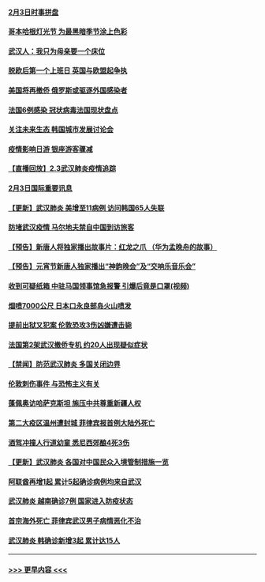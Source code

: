 #### [2月3日时事拼盘](../pages/prog202/a102768402.md?t=02040801) 
#### [哥本哈根灯光节 为最黑暗季节涂上色彩](../pages/prog202/a102768369.md?t=02040801) 
#### [武汉人：我只为母亲要一个床位](../pages/prog202/a102768250.md?t=02040801) 
#### [脱欧后第一个上班日 英国与欧盟起争执](../pages/prog202/a102768252.md?t=02040801) 
#### [美国将再撤侨 俄罗斯或驱逐外国感染者](../pages/prog202/a102768247.md?t=02040801) 
#### [法国6例感染 冠状病毒法国现状盘点](../pages/prog202/a102768157.md?t=02040801) 
#### [关注未来生态 韩国城市发展讨论会](../pages/prog202/a102768153.md?t=02040801) 
#### [疫情影响日游 银座游客骤减](../pages/prog202/a102768160.md?t=02040801) 
#### [【直播回放】2.3武汉肺炎疫情追踪](../pages/prog202/a102768128.md?t=02040801) 
#### [2月3日国际重要讯息](../pages/prog202/a102767896.md?t=02040801) 
#### [【更新】武汉肺炎 美增至11病例 访问韩国65人失联](../pages/prog202/a102758911.md?t=02040801) 
#### [防堵武汉疫情 马尔地夫禁自中国到访旅客](../pages/prog202/a102767847.md?t=02040801) 
#### [【预告】新唐人将独家播出故事片：红龙之爪 （华为孟晚舟的故事）](../pages/prog202/a102767728.md?t=02040801) 
#### [【预告】元宵节新唐人独家播出“神韵晚会”及“交响乐音乐会”](../pages/prog202/a102767674.md?t=02040801) 
#### [收到可疑纸箱 中驻马国领事馆急报警 引爆后竟是口罩(视频)](../pages/prog202/a102767695.md?t=02040801) 
#### [烟喷7000公尺 日本口永良部岛火山喷发](../pages/prog202/a102767687.md?t=02040801) 
#### [提前出狱又犯案 伦敦恐攻3伤凶嫌遭击毙](../pages/prog202/a102767635.md?t=02040801) 
#### [法国第2架武汉撤侨专机 约20人出现疑似症状](../pages/prog202/a102767617.md?t=02040801) 
#### [【禁闻】防范武汉肺炎  多国关闭边界](../pages/prog202/a102767542.md?t=02040801) 
#### [伦敦刺伤事件 与恐怖主义有关](../pages/prog202/a102767509.md?t=02040801) 
#### [蓬佩奥访哈萨克斯坦 施压中共尊重新疆人权](../pages/prog202/a102767395.md?t=02040801) 
#### [第二大疫区温州遭封城 菲律宾报首例大陆外死亡](../pages/prog202/a102767388.md?t=02040801) 
#### [酒驾冲撞人行道幼童 悉尼西郊酿4死3伤](../pages/prog202/a102767238.md?t=02040801) 
#### [【更新】武汉肺炎 各国对中国民众入境管制措施一览](../pages/prog202/a102767170.md?t=02040801) 
#### [阿联酋再增1起 累计5起确诊病例均来自武汉](../pages/prog202/a102767207.md?t=02040801) 
#### [武汉肺炎 越南确诊7例 国家进入防疫状态](../pages/prog202/a102767186.md?t=02040801) 
#### [首宗海外死亡 菲律宾武汉男子病情恶化不治](../pages/prog202/a102767150.md?t=02040801) 
#### [武汉肺炎 韩确诊新增3起 累计达15人](../pages/prog202/a102767132.md?t=02040801) 

----
#### [ >>> 更早内容 <<< ](../indexes/prog202-earlier.md)
